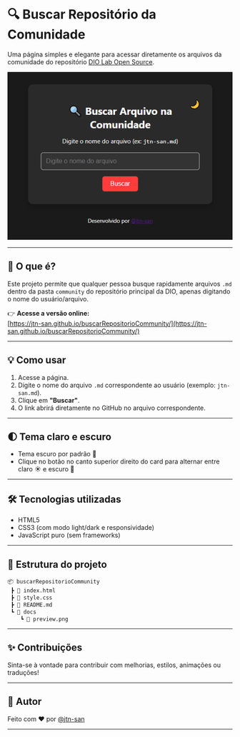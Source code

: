 # 🔍 Buscar Repositório da Comunidade

Uma página simples e elegante para acessar diretamente os arquivos da comunidade do repositório [DIO Lab Open Source](https://github.com/digitalinnovationone/dio-lab-open-source).

![Preview do buscador](docs/preview.png)

---

## 🚀 O que é?

Este projeto permite que qualquer pessoa busque rapidamente arquivos `.md` dentro da pasta `community` do repositório principal da DIO, apenas digitando o nome do usuário/arquivo.

👉 **Acesse a versão online:**  
[https://jtn-san.github.io/buscarRepositorioCommunity/](https://jtn-san.github.io/buscarRepositorioCommunity/)

---

## 💡 Como usar

1. Acesse a página.
2. Digite o nome do arquivo `.md` correspondente ao usuário (exemplo: `jtn-san.md`).
3. Clique em **"Buscar"**.
4. O link abrirá diretamente no GitHub no arquivo correspondente.

---

## 🌓 Tema claro e escuro

- Tema escuro por padrão 🌙
- Clique no botão no canto superior direito do card para alternar entre claro ☀️ e escuro 🌙

---

## 🛠️ Tecnologias utilizadas

- HTML5
- CSS3 (com modo light/dark e responsividade)
- JavaScript puro (sem frameworks)

---

## 📁 Estrutura do projeto

```
📦 buscarRepositorioCommunity
 ┣ 📄 index.html
 ┣ 📄 style.css
 ┣ 📄 README.md
 ┗ 📁 docs
    ┗ 📸 preview.png
```

---

## ✨ Contribuições

Sinta-se à vontade para contribuir com melhorias, estilos, animações ou traduções!

---

## 👤 Autor

Feito com ❤️ por [@jtn-san](https://github.com/jtn-san)

---
